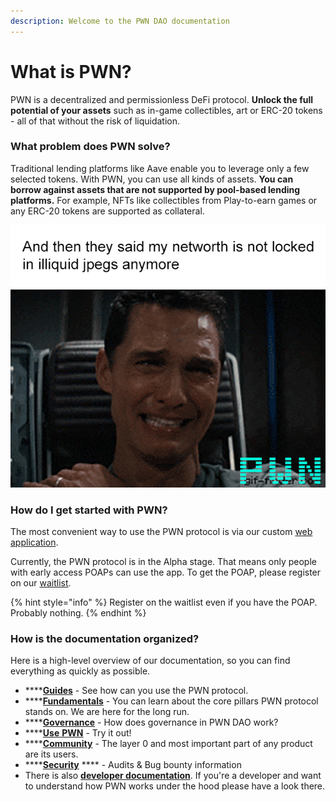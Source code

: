 ```yaml
---
description: Welcome to the PWN DAO documentation
---
```


# What is PWN?

PWN is a decentralized and permissionless DeFi protocol. **Unlock the full potential of your assets** such as in-game collectibles, art or ERC-20 tokens - all of that without the risk of liquidation.

### **What problem does PWN solve?**

Traditional lending platforms like Aave enable you to leverage only a few selected tokens. With PWN, you can use all kinds of assets. **You can borrow against assets that are not supported by pool-based lending platforms.** For example, NFTs like collectibles from Play-to-earn games or any ERC-20 tokens are supported as collateral.

![](.gitbook/assets/image.png)

### How do I get started with PWN?

The most convenient way to use the PWN protocol is via our custom [web application](https://app.pwn.finance).

Currently, the PWN protocol is in the Alpha stage. That means only people with early access POAPs can use the app. To get the POAP, please register on our [waitlist](https://pwn.finance/waitlist).

{% hint style="info" %}
Register on the waitlist even if you have the POAP. Probably nothing.
{% endhint %}

### How is the documentation organized?

Here is a high-level overview of our documentation, so you can find everything as quickly as possible.

* ****[**Guides**](broken-reference) - See how can you use the PWN protocol.&#x20;
* ****[**Fundamentals**](broken-reference) - You can learn about the core pillars PWN protocol stands on. We are here for the long run.
* ****[**Governance**](broken-reference) - How does governance in PWN DAO work?
* ****[**Use** **PWN**](broken-reference) - Try it out!
* ****[**Community**](broken-reference) - The layer 0 and most important part of any product are its users.
* ****[**Security**](security.md) **** - Audits & Bug bounty information
* There is also [**developer documentation**](https://pwn-1.gitbook.io/developer-docs/). If you're a developer and want to understand how PWN works under the hood please have a look there.&#x20;
